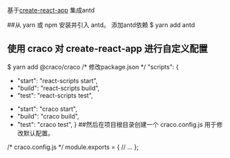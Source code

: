 基于[create-react-app](https://ant.design/docs/react/use-with-create-react-app-cn)
集成antd

##从 yarn 或 npm 安装并引入 antd。 添加antd依赖
$ yarn add antd

## 使用 craco 对 create-react-app 进行自定义配置
$ yarn add @craco/craco
/* 修改package.json */
"scripts": {
-   "start": "react-scripts start",
-   "build": "react-scripts build",
-   "test": "react-scripts test",
+   "start": "craco start",
+   "build": "craco build",
+   "test": "craco test",
}
##然后在项目根目录创建一个 craco.config.js 用于修改默认配置。

/* craco.config.js */
module.exports = {
  // ...
};
